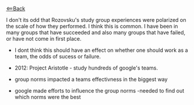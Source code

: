 [<==Back](README.md)

I don't its odd that Rozovsku's study group experiences were polarized on the scale of how they performed. I think this is common. I have been in many groups that have succeeded and also many groups that have failed, or have not come in first place.

- I dont think this should have an effect on whether one should work as a team, the odds of sucess or failure.

- 2012: Project Aristotle - study hundreds of google's teams.

- group norms impacted a teams effectivness in the biggest way

- google made efforts to influence the group norms
-needed to find out which norms were the best

